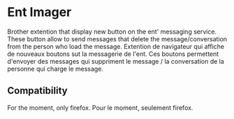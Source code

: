 # Ent Imager
Brother extention that display new button on the ent' messaging service.
These button allow to send messages that delete the message/conversation from the person who load the message.
Extention de navigateur qui affiche de nouveaux boutons sut la messagerie de l'ent.
Ces boutons permettent d'envoyer des messages qui suppriment le message / la conversation de la personne qui charge le message.

## Compatibility
For the moment, only firefox.
Pour le moment, seulement firefox.